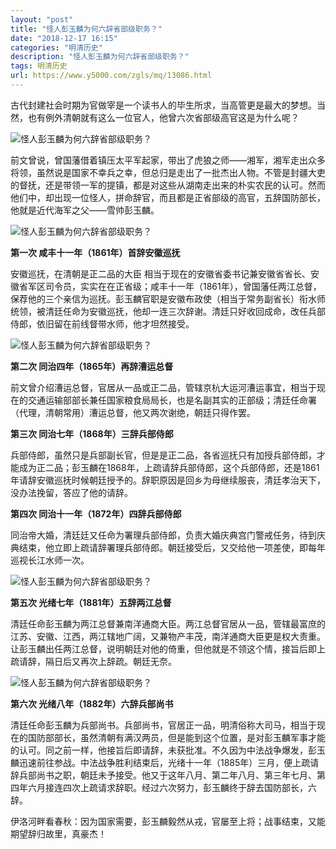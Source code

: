 ```yaml
---
layout: "post"
title: "怪人彭玉麟为何六辞省部级职务？"
date: "2018-12-17 16:15"
categories: "明清历史"
description: "怪人彭玉麟为何六辞省部级职务？"
tags: 明清历史
url: https://www.y5000.com/zgls/mq/13086.html
---
```






古代封建社会时期为官做宰是一个读书人的毕生所求，当高管更是最大的梦想。当然，也有例外清朝就有这么一位官人，他曾六次省部级高官这是为什么呢？

![怪人彭玉麟为何六辞省部级职务？](/uploads/allimg/170210/6-1F210145H6464.JPG)

前文曾说，曾国藩借着镇压太平军起家，带出了虎狼之师——湘军，湘军走出众多将领，虽然说是国家不幸兵之幸，但总归是走出了一批杰出人物。不管是封疆大吏的督抚，还是带领一军的提镇，都是对这些从湖南走出来的朴实农民的认可。然而他们中，却出现一位怪人，拼命辞官，而且都是正省部级的高官，五辞国防部长，他就是近代海军之父——雪帅彭玉麟。

![怪人彭玉麟为何六辞省部级职务？](/uploads/allimg/170210/6-1F210145UX49.JPG)

**第一次 咸丰十一年（1861年）首辞安徽巡抚**

安徽巡抚，在清朝是正二品的大臣
相当于现在的安徽省委书记兼安徽省省长、安徽省军区司令员，实实在在正省级；咸丰十一年（1861年），曾国藩任两江总督，保荐他的三个亲信为巡抚。彭玉麟官职是安徽布政使（相当于常务副省长）衔水师统领，被清廷任命为安徽巡抚，他却一连三次辞谢。清廷只好收回成命，改任兵部侍郎，依旧留在前线督带水师，他才坦然接受。

![怪人彭玉麟为何六辞省部级职务？](/uploads/allimg/170210/6-1F210145931158.JPG)

**第二次 同治四年（1865年）再辞漕运总督**

前文曾介绍漕运总督，官居从一品或正二品，管辖京杭大运河漕运事宜，相当于现在的交通运输部部长兼任国家粮食局局长，也是名副其实的正部级；清廷任命署（代理，清朝常用）漕运总督，他又两次谢绝，朝廷只得作罢。

**第三次 同治七年（1868年）三辞兵部侍郎**

兵部侍郎，虽然只是兵部副长官，但是是正二品，各省巡抚只有加授兵部侍郎，才能成为正二品；彭玉麟在1868年，上疏请辞兵部侍郎，这个兵部侍郎，还是1861年请辞安徽巡抚时候朝廷授予的。辞职原因是回乡为母继续服丧，清廷孝治天下，没办法挽留，答应了他的请辞。

**第四次 同治十一年（1872年）四辞兵部侍郎**

同治帝大婚，清廷廷又任命为署理兵部侍郎，负责大婚庆典宫门警戒任务，待到庆典结束，他立即上疏请辞署理兵部侍郎。朝廷接受后，又交给他一项差使，即每年巡视长江水师一次。

![怪人彭玉麟为何六辞省部级职务？](/uploads/allimg/170210/6-1F210150026155.JPG)

**第五次 光绪七年（1881年）五辞两江总督**

清廷任命彭玉麟为两江总督兼南洋通商大臣。两江总督官居从一品，管辖最富庶的江苏、安徽、江西，两江辖地广阔，又兼物产丰茂，南洋通商大臣更是权大责重。让彭玉麟出任两江总督，说明朝廷对他的倚重，但他就是不领这个情，接旨后即上疏请辞，隔日后又再次上辞疏。朝廷无奈。

![怪人彭玉麟为何六辞省部级职务？](/uploads/allimg/170210/6-1F21015005U34.JPG)

**第六次 光绪八年（1882年）六辞兵部尚书**

清廷任命彭玉麟为兵部尚书。兵部尚书，官居正一品，明清俗称大司马，相当于现在的国防部部长，虽然清朝有满汉两员，但是能到这个位置，是对彭玉麟军事才能的认可。同之前一样，他接旨后即请辞，未获批准。不久因为中法战争爆发，彭玉麟迅速前往参战。中法战争胜利结束后，光绪十一年（1885年）三月，便上疏请辞兵部尚书之职，朝廷未予接受。他又于这年八月、第二年八月、第三年七月、第四年六月接连四次上疏请求辞职。经过六次努力，彭玉麟终于辞去国防部长，六辞。

伊洛河畔看春秋：因为国家需要，彭玉麟毅然从戎，官屡至上将；战事结束，又能期望辞归故里，真豪杰！

